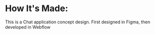 <h1>How It's Made:</h1>

<p>
  This is a Chat application concept design. First designed in Figma, then developed in Webflow
</p>

